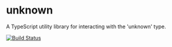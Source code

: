 # unknown
A TypeScript utility library for interacting with the 'unknown' type.

[![Build Status](https://travis-ci.com/BTOdell/unknown.svg?branch=master)](https://travis-ci.com/BTOdell/unknown)
